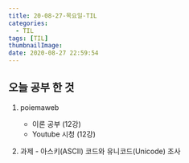 ```yaml
---
title: 20-08-27-목요일-TIL
categories:
  - TIL
tags: [TIL]
thumbnailImage:
date: 2020-08-27 22:59:54
---
```


<!-- more -->
<!-- excerpt -->

## 오늘 공부 한 것

1. poiemaweb

   - 이론 공부 (12강)
   - Youtube 시청 (12강)

2. 과제 - 아스키(ASCII) 코드와 유니코드(Unicode) 조사
